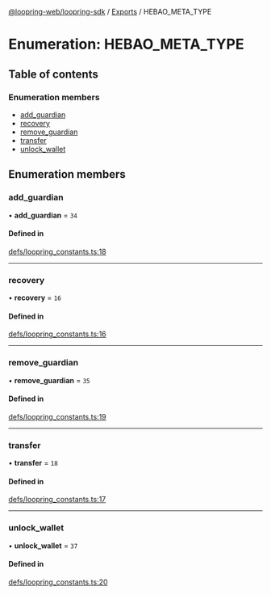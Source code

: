[@loopring-web/loopring-sdk](../README.md) / [Exports](../modules.md) / HEBAO\_META\_TYPE

# Enumeration: HEBAO\_META\_TYPE

## Table of contents

### Enumeration members

- [add\_guardian](HEBAO_META_TYPE.md#add_guardian)
- [recovery](HEBAO_META_TYPE.md#recovery)
- [remove\_guardian](HEBAO_META_TYPE.md#remove_guardian)
- [transfer](HEBAO_META_TYPE.md#transfer)
- [unlock\_wallet](HEBAO_META_TYPE.md#unlock_wallet)

## Enumeration members

### add\_guardian

• **add\_guardian** = `34`

#### Defined in

[defs/loopring_constants.ts:18](https://github.com/Loopring/loopring_sdk/blob/18accaa/src/defs/loopring_constants.ts#L18)

___

### recovery

• **recovery** = `16`

#### Defined in

[defs/loopring_constants.ts:16](https://github.com/Loopring/loopring_sdk/blob/18accaa/src/defs/loopring_constants.ts#L16)

___

### remove\_guardian

• **remove\_guardian** = `35`

#### Defined in

[defs/loopring_constants.ts:19](https://github.com/Loopring/loopring_sdk/blob/18accaa/src/defs/loopring_constants.ts#L19)

___

### transfer

• **transfer** = `18`

#### Defined in

[defs/loopring_constants.ts:17](https://github.com/Loopring/loopring_sdk/blob/18accaa/src/defs/loopring_constants.ts#L17)

___

### unlock\_wallet

• **unlock\_wallet** = `37`

#### Defined in

[defs/loopring_constants.ts:20](https://github.com/Loopring/loopring_sdk/blob/18accaa/src/defs/loopring_constants.ts#L20)
